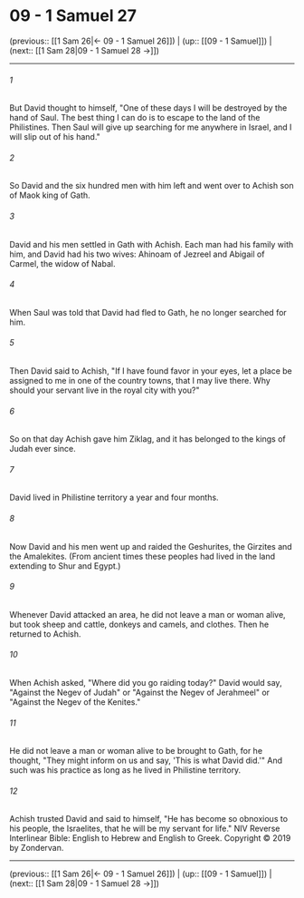 # 09 - 1 Samuel 27

(previous:: [[1 Sam 26|← 09 - 1 Samuel 26]]) | (up:: [[09 - 1 Samuel]]) | (next:: [[1 Sam 28|09 - 1 Samuel 28 →]])

***


###### 1 
But David thought to himself, "One of these days I will be destroyed by the hand of Saul. The best thing I can do is to escape to the land of the Philistines. Then Saul will give up searching for me anywhere in Israel, and I will slip out of his hand." 

###### 2 
So David and the six hundred men with him left and went over to Achish son of Maok king of Gath. 

###### 3 
David and his men settled in Gath with Achish. Each man had his family with him, and David had his two wives: Ahinoam of Jezreel and Abigail of Carmel, the widow of Nabal. 

###### 4 
When Saul was told that David had fled to Gath, he no longer searched for him. 

###### 5 
Then David said to Achish, "If I have found favor in your eyes, let a place be assigned to me in one of the country towns, that I may live there. Why should your servant live in the royal city with you?" 

###### 6 
So on that day Achish gave him Ziklag, and it has belonged to the kings of Judah ever since. 

###### 7 
David lived in Philistine territory a year and four months. 

###### 8 
Now David and his men went up and raided the Geshurites, the Girzites and the Amalekites. (From ancient times these peoples had lived in the land extending to Shur and Egypt.) 

###### 9 
Whenever David attacked an area, he did not leave a man or woman alive, but took sheep and cattle, donkeys and camels, and clothes. Then he returned to Achish. 

###### 10 
When Achish asked, "Where did you go raiding today?" David would say, "Against the Negev of Judah" or "Against the Negev of Jerahmeel" or "Against the Negev of the Kenites." 

###### 11 
He did not leave a man or woman alive to be brought to Gath, for he thought, "They might inform on us and say, 'This is what David did.'" And such was his practice as long as he lived in Philistine territory. 

###### 12 
Achish trusted David and said to himself, "He has become so obnoxious to his people, the Israelites, that he will be my servant for life." NIV Reverse Interlinear Bible: English to Hebrew and English to Greek. Copyright © 2019 by Zondervan.

***

(previous:: [[1 Sam 26|← 09 - 1 Samuel 26]]) | (up:: [[09 - 1 Samuel]]) | (next:: [[1 Sam 28|09 - 1 Samuel 28 →]])
